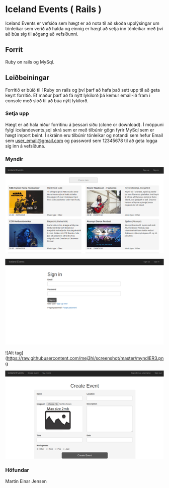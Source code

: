 # Iceland Events ( Rails )
Iceland Events er vefsíða sem hægt er að nota til að skoða upplýsingar um tónleikar sem verið að halda og einnig er hægt að setja inn tónleikar með því að búa sig til aðgang að vefsíðunni.

## Forrit 
Ruby on rails og MySql.

## Leiðbeiningar
Forritið er búið til í Ruby on rails og því þarf að hafa það sett upp til að geta keyrt forritið.
Ef maður þarf að fá nýtt lykilorð þá kemur email-ið fram í console með slóð til að búa nýtt lykilorð.

### Setja upp
Hægt er að hala niður forritinu á þessari síðu (clone or download). Í möppuni fylgi icelandevents.sql skrá sem er með tilbúnir gögn fyrir MySql sem er hægt import beint. Í skráinn eru tilbúnir tónleikar og notandi sem hefur Email sem user_email@gmail.com og password sem 12345678 til að geta logga sig inn á vefsíðuna.

### Myndir

![Alt tag](https://raw.githubusercontent.com/mej3hi/screenshot/master/myndIER1.png)

![Alt tag](https://raw.githubusercontent.com/mej3hi/screenshot/master/myndIER2.png)

![Alt tag](https://raw.githubusercontent.com/mej3hi/screenshot/master/myndIER3.png

![Alt tag](https://raw.githubusercontent.com/mej3hi/screenshot/master/myndIER4.png)

### Höfundar
Martin Einar Jensen  
